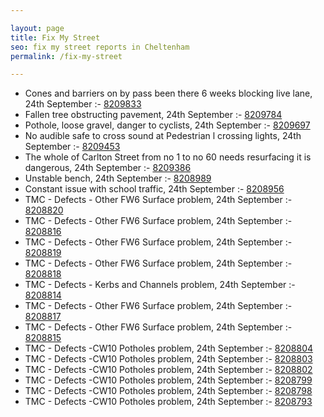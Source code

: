 ```yaml
---

layout: page
title: Fix My Street
seo: fix my street reports in Cheltenham
permalink: /fix-my-street

---
```


<!-- fix_marker starts -->

- Cones and barriers on by pass been there 6 weeks blocking live lane, 24th September :- [8209833](https://www.fixmystreet.com/report/8209833)
- Fallen tree obstructing pavement, 24th September :- [8209784](https://www.fixmystreet.com/report/8209784)
- Pothole, loose gravel, danger to cyclists, 24th September :- [8209697](https://www.fixmystreet.com/report/8209697)
- No audible safe to cross sound at Pedestrian l crossing lights, 24th September :- [8209453](https://www.fixmystreet.com/report/8209453)
- The whole of Carlton Street from no 1 to no 60 needs resurfacing it is dangerous, 24th September :- [8209386](https://www.fixmystreet.com/report/8209386)
- Unstable bench, 24th September :- [8208989](https://www.fixmystreet.com/report/8208989)
- Constant issue with school traffic, 24th September :- [8208956](https://www.fixmystreet.com/report/8208956)
- TMC - Defects - Other FW6  Surface problem, 24th September :- [8208820](https://www.fixmystreet.com/report/8208820)
- TMC - Defects - Other FW6  Surface problem, 24th September :- [8208816](https://www.fixmystreet.com/report/8208816)
- TMC - Defects - Other FW6  Surface problem, 24th September :- [8208819](https://www.fixmystreet.com/report/8208819)
- TMC - Defects - Other FW6  Surface problem, 24th September :- [8208818](https://www.fixmystreet.com/report/8208818)
- TMC - Defects - Kerbs and Channels problem, 24th September :- [8208814](https://www.fixmystreet.com/report/8208814)
- TMC - Defects - Other FW6  Surface problem, 24th September :- [8208817](https://www.fixmystreet.com/report/8208817)
- TMC - Defects - Other FW6  Surface problem, 24th September :- [8208815](https://www.fixmystreet.com/report/8208815)
- TMC - Defects -CW10 Potholes problem, 24th September :- [8208804](https://www.fixmystreet.com/report/8208804)
- TMC - Defects -CW10 Potholes problem, 24th September :- [8208803](https://www.fixmystreet.com/report/8208803)
- TMC - Defects -CW10 Potholes problem, 24th September :- [8208802](https://www.fixmystreet.com/report/8208802)
- TMC - Defects -CW10 Potholes problem, 24th September :- [8208799](https://www.fixmystreet.com/report/8208799)
- TMC - Defects -CW10 Potholes problem, 24th September :- [8208798](https://www.fixmystreet.com/report/8208798)
- TMC - Defects -CW10 Potholes problem, 24th September :- [8208793](https://www.fixmystreet.com/report/8208793)

<!-- fix_marker ends -->